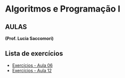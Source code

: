 # Algoritmos e Programação I #

## AULAS ##

**(Prof. Lucia Saccomori)**

## Lista de exercícios ##

 + [Exercícios - Aula 06](aula-06/lista-de-exercicios/exercicio-06.md)
 + [Exercícios - Aula 12](aula-12/lista-de-exercicios/exercicio-06.md)
